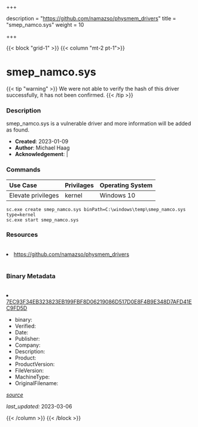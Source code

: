 +++

description = "https://github.com/namazso/physmem_drivers"
title = "smep_namco.sys"
weight = 10

+++


{{< block "grid-1" >}}
{{< column "mt-2 pt-1">}}




# smep_namco.sys 


{{< tip "warning" >}}
We were not able to verify the hash of this driver successfully, it has not been confirmed.
{{< /tip >}}




### Description


smep_namco.sys is a vulnerable driver and more information will be added as found.


- **Created**: 2023-01-09
- **Author**: Michael Haag
- **Acknowledgement**:  | [](https://twitter.com/)

### Commands

| Use Case | Privilages | Operating System | 
|:---- | ---- | ---- |
| Elevate privileges | kernel | Windows 10 |

```
sc.exe create smep_namco.sys binPath=C:\windows\temp\smep_namco.sys type=kernel
sc.exe start smep_namco.sys
```

### Resources
<br>


<li><a href=" https://github.com/namazso/physmem_drivers"> https://github.com/namazso/physmem_drivers</a></li>


<br>


### Binary Metadata
<br>



<li><a href="https://www.virustotal.com/gui/file/7EC93F34EB323823EB199FBF8D06219086D517D0E8F4B9E348D7AFD41EC9FD5D">7EC93F34EB323823EB199FBF8D06219086D517D0E8F4B9E348D7AFD41EC9FD5D</a></li>



- binary: 
- Verified: 
- Date: 
- Publisher: 
- Company: 
- Description: 
- Product: 
- ProductVersion: 
- FileVersion: 
- MachineType: 
- OriginalFilename: 

[*source*](https://github.com/magicsword-io/LOLDrivers/tree/main/yaml/smep_namco.sys.yml)

*last_updated:* 2023-03-06


{{< /column >}}
{{< /block >}}
